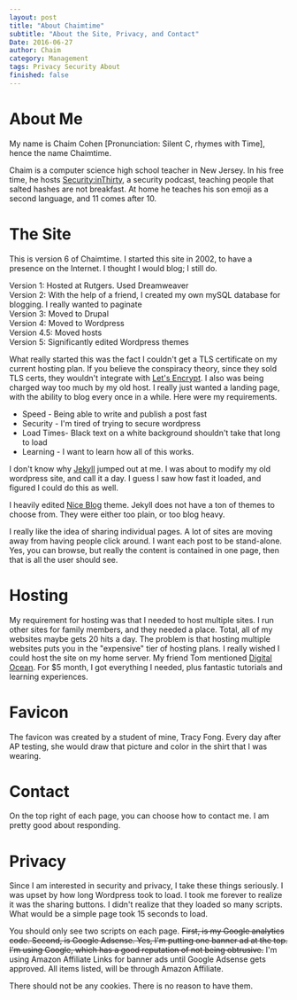 ```yaml
---
layout: post
title: "About Chaimtime"
subtitle: "About the Site, Privacy, and Contact"
Date: 2016-06-27
author: Chaim
category: Management
tags: Privacy Security About 
finished: false
---
```



# About Me


My name is Chaim Cohen [Pronunciation: Silent C, rhymes with Time], hence the name Chaimtime.

Chaim is a computer science high school teacher in New Jersey. In his free time, he hosts [Security:inThirty], a security podcast, teaching people that salted hashes are not breakfast. At home he teaches his son emoji as a second language, and 11 comes after 10.

# The Site

This is version 6 of Chaimtime. I started this site in 2002, to have a presence on the Internet. I thought I would blog; I still do.

Version 1: Hosted at Rutgers. Used Dreamweaver
<br>
Version 2: With the help of a friend, I created my own mySQL database for blogging. I really wanted to paginate
<br>
Version 3: Moved to Drupal
<br>
Version 4: Moved to Wordpress
<br>
Version 4.5: Moved hosts
<br>
Version 5: Significantly edited Wordpress themes

What really started this was the fact I couldn't get a TLS certificate on my current hosting plan. If you believe the conspiracy theory, since they sold
TLS certs, they wouldn't integrate with [Let's Encrypt]. I also was being charged way too much by my old host. I really just wanted a landing page, with the
ability to blog every once in a while. Here were my requirements.

- Speed - Being able to write and publish a post fast
- Security - I'm tired of trying to secure wordpress
- Load Times- Black text on a white background shouldn't take that long to load
- Learning - I want to learn how all of this works.
	
I don't know why [Jekyll] jumped out at me. I was about to modify my old wordpress site, and call it a day. I guess I saw how fast it loaded, and figured
I could do this as well.


I heavily edited [Nice Blog] theme. Jekyll does not have a ton of themes to choose from. They were either too plain, or too blog heavy. 

I really like the idea of sharing individual pages. A lot of sites are moving away from having people click around. I want each post to be stand-alone. Yes, you can browse, but really the content
is contained in one page, then that is all the user should see.

# Hosting

My requirement for hosting was that I needed to host multiple sites. I run other sites for family members, and they needed a place. Total, all of my websites
maybe gets 20 hits a day. The problem is that hosting multiple websites puts you in the "expensive" tier of hosting plans. I really wished I could host the site on 
my home server. My friend Tom mentioned [Digital Ocean]. For $5 month, I got everything I needed, plus fantastic tutorials and learning experiences.

# Favicon
The favicon was created by a student of mine, Tracy Fong. Every day after AP testing, she would draw that picture and color in
the shirt that I was wearing.

# Contact
On the top right of each page, you can choose how to contact me. I am pretty good about responding. 

# Privacy
Since I am interested in security and privacy, I take these things seriously. I was upset by how long Wordpress took to load. I took me forever to realize it was the sharing buttons. I didn't realize
that they loaded so many scripts. What would be a simple page took 15 seconds to load.

You should only see two scripts on each page. ~~First, is my Google analytics code. Second, is Google Adsense. Yes, I'm putting one banner ad at the top. I'm using Google, which has a 
good reputation of not being obtrusive.~~ I'm using Amazon Affiliate Links for banner ads until Google Adsense gets approved. All items listed, will be through Amazon Affiliate.

There should not be any cookies. There is no reason to have them.



[Jekyll]: <https://jekyllrb.com>
[Let's Encrypt]: <https://letsencrypt.org>
[Nice Blog]: <http://jekyllthemes.org/themes/nice-blog/>
[Digital Ocean]: <https://m.do.co/c/d213df149b40>
[Security:inThirty]:<http://inthirty.net>
 
